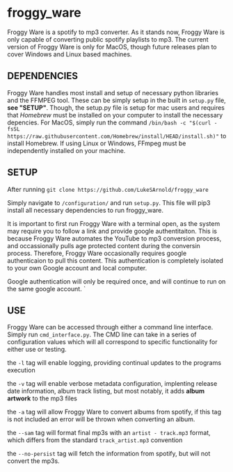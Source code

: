 # froggy_ware

Froggy Ware is a spotify to mp3 converter. As it stands now, Froggy Ware is only capable of converting public spotify playlists to mp3. The current version of Froggy Ware is only for MacOS, though future releases plan to cover Windows and Linux based machines. 

## DEPENDENCIES

Froggy Ware handles most install and setup of necessary python libraries and the FFMPEG tool. These can be simply setup in the built in `setup.py` file, **see "SETUP"**. Though, the setup.py file is setup for mac users and requires that *Homebrew* must be installed on your computer to install the necessary depencies. For MacOS, simply run the command `/bin/bash -c "$(curl -fsSL https://raw.githubusercontent.com/Homebrew/install/HEAD/install.sh)"` to install Homebrew. If using Linux or Windows, FFmpeg must be independently installed on your machine. 

## SETUP

After running 
```git clone https://github.com/LukeSArnold/froggy_ware```

Simply navigate to `/configuration/` and run `setup.py`. This file will pip3 install all necessary dependencies to run froggy_ware.

It is important to first run Froggy Ware with a terminal open, as the system may require you to follow a link and provide google authentitaiton. This is because Froggy Ware automates the YouTube to mp3 conversion process, and occassionally pulls age protected content during the conversin process. Therefore, Froggy Ware occasionally requires google authenticaion to pull this content. This authentication is completely isolated to your own Google account and local computer. 

Google authentication will only be required once, and will continue to run on the same google account.
`
## USE

Froggy Ware can be accessed through either a command line interface. Simply run `cmd_interface.py`. 
The CMD line can take in a series of configuration values which will all correspond to specific functionality for either use or testing. 


the `-l` tag will enable logging, providing continual updates to the programs execution


the `-v` tag will enable verbose metadata configuration, implenting release date information, album track listing, but most notably, it adds **album artwork** to the mp3 files


the `-a` tag will allow Froggy Ware to convert albums from spotify, if this tag is not included an error will be thrown when converting an album. 


the `--sam` tag will format final mp3s with an `artist - track.mp3` format, which differs from the standard `track_artist.mp3` convention


the `--no-persist` tag will fetch the information from spotify, but will not convert the mp3s. 
